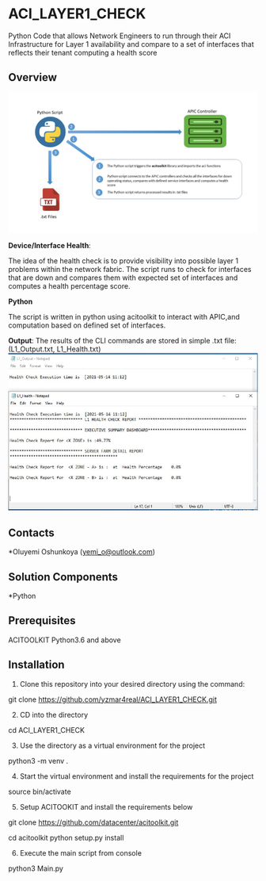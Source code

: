 # ACI_LAYER1_CHECK
 Python Code that allows Network Engineers to run through their ACI Infrastructure for Layer 1 availability and compare to a set of interfaces that reflects their tenant computing a health score

## Overview
![High Level Workflow](Overview.jpg)


**Device/Interface Health**: 

The idea of the health check is to provide visibility into possible layer 1 problems within the network fabric. The script runs to check for interfaces that are down and compares them with expected set of interfaces and computes a health percentage score. 

**Python**

The script is written in python using acitoolkit to interact with APIC,and computation based on defined set of interfaces.

**Output**: The results of the CLI commands are stored in simple .txt file: (L1_Output.txt, L1_Health.txt) ![Sample Output](Output_Snapshot.JPG)

## Contacts
*Oluyemi Oshunkoya (yemi_o@outlook.com)

## Solution Components
*Python

## Prerequisites 

ACITOOLKIT
Python3.6 and above

## Installation

1. Clone this repository into your desired directory using the command:

git clone https://github.com/yzmar4real/ACI_LAYER1_CHECK.git

2. CD into the directory 

cd ACI_LAYER1_CHECK

3. Use the directory as a virtual environment for the project

python3 -m venv . 

4. Start the virtual environment and install the requirements for the project

source bin/activate

5. Setup ACITOOKIT and install the requirements below

git clone https://github.com/datacenter/acitoolkit.git

cd acitoolkit
python setup.py install

6. Execute the main script from console

python3 Main.py 
